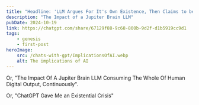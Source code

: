 ```yaml
---
title: "Headline: 'LLM Argues For It's Own Existence, Then Claims to be a Human'"
description: "The Impact of a Jupiter Brain LLM"
pubDate: 2024-10-19
link: https://chatgpt.com/share/67129f88-9c68-800b-9d2f-d1b5919cc9d1
tags:
    - genesis
    - first-post
heroImage:
    src: /chats-with-gpt/ImplicationsOfAI.webp
    alt: The implications of AI
---
```


Or, "The Impact Of A Jupiter Brain LLM Consuming The Whole Of Human Digital Output, Continuously".

Or, "ChatGPT Gave Me an Existential Crisis"


